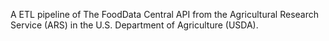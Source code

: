 A ETL pipeline of The FoodData Central API from the Agricultural Research Service (ARS) in the U.S. Department of Agriculture (USDA).